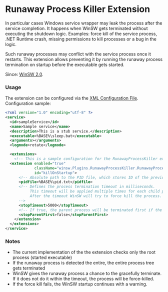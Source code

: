 # Runaway Process Killer Extension

In particular cases Windows service wrapper may leak the process after the service completion.
It happens when WinSW gets terminated without executing the shutdown logic.
Examples: force kill of the service process, .NET Runtime crash, missing permissions to kill processes or a bug in the logic.

Such runaway processes may conflict with the service process once it restarts.
This extension allows preventing it by running the runaway process termination on startup before the executable gets started.

Since: [WinSW 2.0](../../CHANGELOG.md).

### Usage

The extension can be configured via the [XML Configuration File](../xmlConfigFile.md). Configuration sample:

```xml
<?xml version="1.0" encoding="utf-8" ?>
<service>
  <id>sampleService</id>
  <name>Sample service</name>
  <description>This is a stub service.</description>
  <executable>%BASE%\sleep.bat</executable>
  <arguments></arguments>
  <logmode>rotate</logmode>

  <extensions>
	<!-- This is a sample configuration for the RunawayProcessKiller extension. -->
  <extension enabled="true" 
             className="winsw.Plugins.RunawayProcessKiller.RunawayProcessKillerExtension"
             id="killOnStartup">
      <!-- Absolute path to the PID file, which stores ID of the previously launched process. -->
      <pidfile>%BASE%\pid.txt</pidfile>
      <!-- Defines the process termination timeout in milliseconds. 
           This timeout will be applied multiple times for each child process.
           After the timeout WinSW will try to force kill the process.
      -->
      <stopTimeout>5000</stopTimeout>
      <!-- If true, the parent process will be terminated first if the runaway process gets terminated. -->
      <stopParentFirst>false</stopParentFirst>
    </extension>
  </extensions>
</service>
```

### Notes

* The current implementation of the the extension checks only the root process (started executable)
* If the runaway process is detected the entire, the entire process tree gets terminated
* WinSW gives the runaway process a chance to the gracefully terminate. 
If it does not do it within the timeout, the process will be force-killed.
* If the force kill fails, the WinSW startup continues with a warning.
